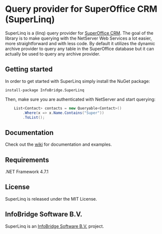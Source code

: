 # Query provider for SuperOffice CRM (SuperLinq)
SuperLinq is a (linq) query provider for [SuperOffice CRM](http://www.superoffice.com). 
The goal of the library is to make querying with the NetServer Web Services a lot easier, more straightforward and with less code. 
By default it utilizes the dynamic archive provider to query any table in the SuperOffice database but it can actually be used to query any archive provider.

## Getting started
In order to get started with SuperLinq simply install the NuGet package:

`install-package InfoBridge.SuperLinq` 

Then, make sure you are authenticated with NetServer and start querying:
```c#
    List<Contact> contacts = new Queryable<Contact>()
        .Where(x => x.Name.Contains("Super"))
        .ToList();
```

## Documentation
Check out the [wiki](https://github.com/mawax/InfoBridge.SuperLinq/wiki) for documentation and examples.

## Requirements
.NET Framework 4.7.1

## License
SuperLinq is released under the MIT License.

## InfoBridge Software B.V.
SuperLinq is an [InfoBridge Software B.V.](http://www.infobridge.com) project.
